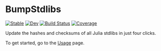 # BumpStdlibs

[![Stable](https://img.shields.io/badge/docs-stable-blue.svg)](https://JuliaPackaging.github.io/BumpStdlibs.jl/stable)
[![Dev](https://img.shields.io/badge/docs-dev-blue.svg)](https://JuliaPackaging.github.io/BumpStdlibs.jl/dev)
[![Build Status](https://github.com/JuliaPackaging/BumpStdlibs.jl/workflows/CI/badge.svg)](https://github.com/JuliaPackaging/BumpStdlibs.jl/actions?query=workflow%3ACI)
[![Coverage](https://codecov.io/gh/JuliaPackaging/BumpStdlibs.jl/branch/master/graph/badge.svg)](https://codecov.io/gh/JuliaPackaging/BumpStdlibs.jl)

Update the hashes and checksums of all Julia stdlibs in just four clicks.

To get started, go to the [Usage](https://juliapackaging.github.io/BumpStdlibs.jl/dev/usage/) page.
